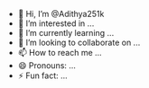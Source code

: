 - 👋 Hi, I’m @Adithya251k
- 👀 I’m interested in ...
- 🌱 I’m currently learning ...
- 💞️ I’m looking to collaborate on ...
- 📫 How to reach me ...
- 😄 Pronouns: ...
- ⚡ Fun fact: ...

<!---
Adithya251k/Adithya251k is a ✨ special ✨ repository because its `README.md` (this file) appears on your GitHub profile.
You can click the Preview link to take a look at your changes.
--->
